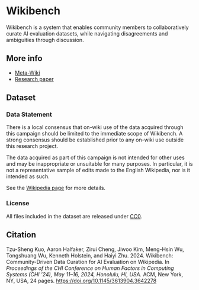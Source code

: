 # Wikibench

Wikibench is a system that enables community members to collaboratively curate AI evaluation datasets, while navigating disagreements and ambiguities through discussion.

## More info
- [Meta-Wiki](https://meta.wikimedia.org/wiki/User:Tzusheng/Sandbox/Wikibench)
- [Research paper](https://doi.org/10.1145/3613904.3642278)

## Dataset

### Data Statement
There is a local consensus that on-wiki use of the data acquired through this campaign should be limited to the immediate scope of Wikibench. A strong consensus should be established prior to any on-wiki use outside this research project.

The data acquired as part of this campaign is not intended for other uses and may be inappropriate or unsuitable for many purposes. In particular, it is not a representative sample of edits made to the English Wikipedia, nor is it intended as such.

See the [Wikipedia page](https://en.wikipedia.org/wiki/User:Tzusheng/sandbox/Wikipedia:Wikibench/Campaign:Editquality#All_labeled_data) for more details.

### License

All files included in the dataset are released under [CC0](https://creativecommons.org/publicdomain/zero/1.0/).

## Citation
Tzu-Sheng Kuo, Aaron Halfaker, Zirui Cheng, Jiwoo Kim, Meng-Hsin Wu, Tongshuang Wu, Kenneth Holstein, and Haiyi Zhu. 2024. Wikibench: Community-Driven Data Curation for AI Evaluation on Wikipedia. In *Proceedings of the CHI Conference on Human Factors in Computing Systems (CHI ’24), May 11–16, 2024, Honolulu, HI, USA.* ACM, New York, NY, USA, 24 pages. https://doi.org/10.1145/3613904.3642278